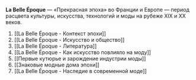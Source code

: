 
**La Belle Époque** — «Прекрасная эпоха» во Франции и Европе — период расцвета культуры, искусства, технологий и моды на рубеже XIX и XX веков.

1. [[La Belle Époque - Контекст эпохи]]
2. [[La Belle Époque - Искусство и общество]]
3. [[La Belle Époque - Литература]] 
4. [[La Belle Époque - Как искусство повлияло на моду]]
5. [[Первые кутюрье и зарождение индустрии моды]]
6. [[Знаковые модные дома эпохи]]
7. [[La Belle Époque - Наследие в современной моде]]
